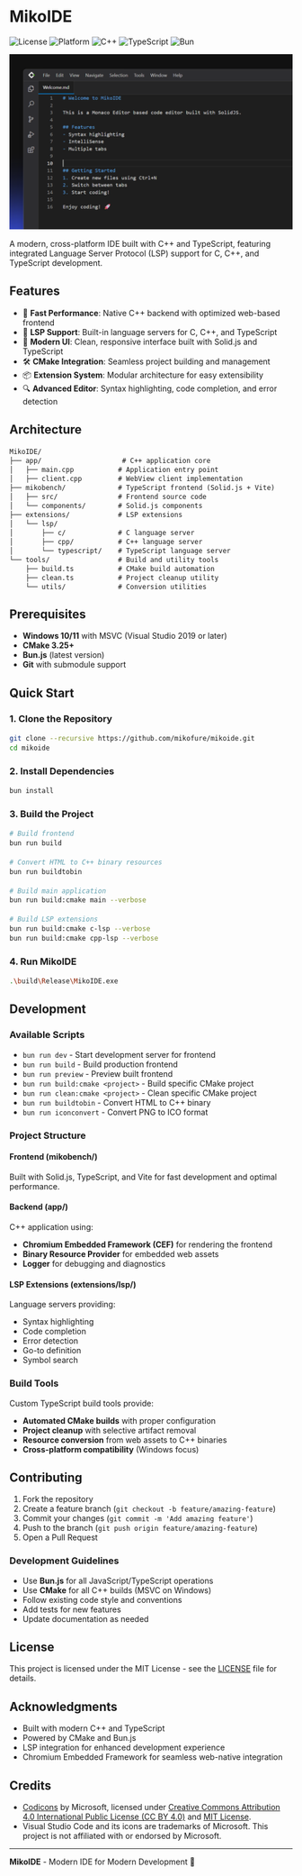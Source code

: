 # MikoIDE

![License](https://img.shields.io/badge/license-MIT-blue.svg)
![Platform](https://img.shields.io/badge/platform-Windows-blue.svg)
![C++](https://img.shields.io/badge/C%2B%2B-17-blue.svg)
![TypeScript](https://img.shields.io/badge/TypeScript-5.0-blue.svg)
![Bun](https://img.shields.io/badge/Bun-latest-orange.svg)

<img src="docs/resources/app.png">

A modern, cross-platform IDE built with C++ and TypeScript, featuring integrated Language Server Protocol (LSP) support for C, C++, and TypeScript development.

## Features

- 🚀 **Fast Performance**: Native C++ backend with optimized web-based frontend
- 🔧 **LSP Support**: Built-in language servers for C, C++, and TypeScript
- 🎨 **Modern UI**: Clean, responsive interface built with Solid.js and TypeScript
- 🛠️ **CMake Integration**: Seamless project building and management
- 📦 **Extension System**: Modular architecture for easy extensibility
- 🔍 **Advanced Editor**: Syntax highlighting, code completion, and error detection

## Architecture

```
MikoIDE/
├── app/                    # C++ application core
│   ├── main.cpp           # Application entry point
│   ├── client.cpp         # WebView client implementation
├── mikobench/             # TypeScript frontend (Solid.js + Vite)
│   ├── src/               # Frontend source code
│   └── components/        # Solid.js components
├── extensions/            # LSP extensions
│   └── lsp/
│       ├── c/             # C language server
│       ├── cpp/           # C++ language server
│       └── typescript/    # TypeScript language server
└── tools/                 # Build and utility tools
    ├── build.ts           # CMake build automation
    ├── clean.ts           # Project cleanup utility
    └── utils/             # Conversion utilities
```

## Prerequisites

- **Windows 10/11** with MSVC (Visual Studio 2019 or later)
- **CMake 3.25+**
- **Bun.js** (latest version)
- **Git** with submodule support

## Quick Start

### 1. Clone the Repository

```bash
git clone --recursive https://github.com/mikofure/mikoide.git
cd mikoide
```

### 2. Install Dependencies

```bash
bun install
```

### 3. Build the Project

```bash
# Build frontend
bun run build

# Convert HTML to C++ binary resources
bun run buildtobin

# Build main application
bun run build:cmake main --verbose

# Build LSP extensions
bun run build:cmake c-lsp --verbose
bun run build:cmake cpp-lsp --verbose
```

### 4. Run MikoIDE

```bash
.\build\Release\MikoIDE.exe
```

## Development

### Available Scripts

- `bun run dev` - Start development server for frontend
- `bun run build` - Build production frontend
- `bun run preview` - Preview built frontend
- `bun run build:cmake <project>` - Build specific CMake project
- `bun run clean:cmake <project>` - Clean specific CMake project
- `bun run buildtobin` - Convert HTML to C++ binary
- `bun run iconconvert` - Convert PNG to ICO format

### Project Structure

#### Frontend (mikobench/)
Built with Solid.js, TypeScript, and Vite for fast development and optimal performance.

#### Backend (app/)
C++ application using:
- **Chromium Embedded Framework (CEF)** for rendering the frontend
- **Binary Resource Provider** for embedded web assets
- **Logger** for debugging and diagnostics

#### LSP Extensions (extensions/lsp/)
Language servers providing:
- Syntax highlighting
- Code completion
- Error detection
- Go-to definition
- Symbol search

### Build Tools

Custom TypeScript build tools provide:
- **Automated CMake builds** with proper configuration
- **Project cleanup** with selective artifact removal
- **Resource conversion** from web assets to C++ binaries
- **Cross-platform compatibility** (Windows focus)

## Contributing

1. Fork the repository
2. Create a feature branch (`git checkout -b feature/amazing-feature`)
3. Commit your changes (`git commit -m 'Add amazing feature'`)
4. Push to the branch (`git push origin feature/amazing-feature`)
5. Open a Pull Request

### Development Guidelines

- Use **Bun.js** for all JavaScript/TypeScript operations
- Use **CMake** for all C++ builds (MSVC on Windows)
- Follow existing code style and conventions
- Add tests for new features
- Update documentation as needed

## License

This project is licensed under the MIT License - see the [LICENSE](LICENSE) file for details.

## Acknowledgments

- Built with modern C++ and TypeScript
- Powered by CMake and Bun.js
- LSP integration for enhanced development experience
- Chromium Embedded Framework for seamless web-native integration

## Credits

- [Codicons](https://github.com/microsoft/vscode-codicons) by Microsoft, licensed under [Creative Commons Attribution 4.0 International Public License (CC BY 4.0)](https://creativecommons.org/licenses/by/4.0/legalcode) and [MIT License](https://opensource.org/licenses/MIT).
- Visual Studio Code and its icons are trademarks of Microsoft. This project is not affiliated with or endorsed by Microsoft.

---
**MikoIDE** - Modern IDE for Modern Development 🚀